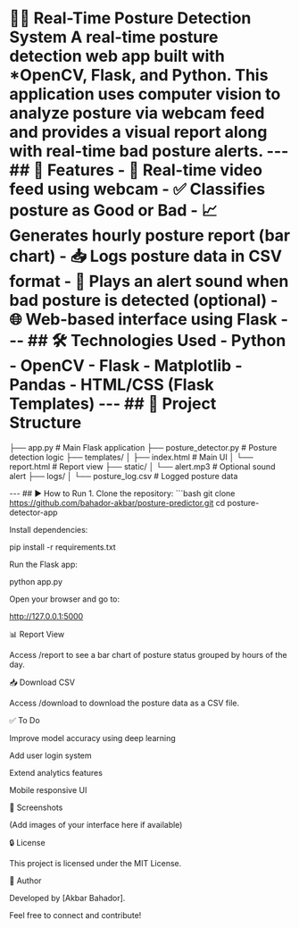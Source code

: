 # 🧍‍♂️️ Real-Time Posture Detection System A real-time posture detection web app built with *OpenCV, Flask, and Python. This application uses computer vision to analyze posture via webcam feed and provides a visual report along with real-time bad posture alerts. --- ## 🚀 Features - 📸 Real-time video feed using webcam - ✅ Classifies posture as Good or Bad - 📈 Generates hourly posture report (bar chart) - 📥 Logs posture data in CSV format - 🔔 Plays an alert sound when bad posture is detected (optional) - 🌐 Web-based interface using Flask --- ## 🛠️ Technologies Used - Python - OpenCV - Flask - Matplotlib - Pandas - HTML/CSS (Flask Templates) --- ## 📁 Project Structure 

├── app.py # Main Flask application ├── posture_detector.py # Posture detection logic ├── templates/ │ ├── index.html # Main UI │ └── report.html # Report view ├── static/ │ └── alert.mp3 # Optional sound alert ├── logs/ │ └── posture_log.csv # Logged posture data

--- ## ▶️ How to Run 1. Clone the repository: ```bash git clone https://github.com/bahador-akbar/posture-predictor.git cd posture-detector-app 

Install dependencies:

pip install -r requirements.txt 

Run the Flask app:

python app.py 

Open your browser and go to:

http://127.0.0.1:5000 

📊 Report View

Access /report to see a bar chart of posture status grouped by hours of the day.

📥 Download CSV

Access /download to download the posture data as a CSV file.

✅ To Do

Improve model accuracy using deep learning

Add user login system

Extend analytics features

Mobile responsive UI

📸 Screenshots

(Add images of your interface here if available)

🔒 License

This project is licensed under the MIT License.

👤 Author

Developed by [Akbar Bahador].

Feel free to connect and contribute!
